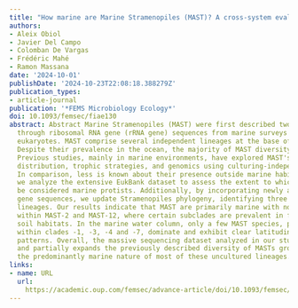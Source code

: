 ```yaml
---
title: "How marine are Marine Stramenopiles (MAST)? A cross-system evaluation"
authors:
- Aleix Obiol
- Javier Del Campo
- Colomban De Vargas
- Frédéric Mahé
- Ramon Massana
date: '2024-10-01'
publishDate: '2024-10-23T22:08:18.388279Z'
publication_types:
- article-journal
publication: '*FEMS Microbiology Ecology*'
doi: 10.1093/femsec/fiae130
abstract: Abstract Marine Stramenopiles (MAST) were first described two decades ago
  through ribosomal RNA gene (rRNA gene) sequences from marine surveys of microbial
  eukaryotes. MAST comprise several independent lineages at the base of the Stramenopiles.
  Despite their prevalence in the ocean, the majority of MAST diversity remains uncultured.
  Previous studies, mainly in marine environments, have explored MAST's cell morphology,
  distribution, trophic strategies, and genomics using culturing-independent methods.
  In comparison, less is known about their presence outside marine habitats. Here,
  we analyze the extensive EukBank dataset to assess the extent to which MAST can
  be considered marine protists. Additionally, by incorporating newly available rRNA
  gene sequences, we update Stramenopiles phylogeny, identifying three novel MAST
  lineages. Our results indicate that MAST are primarily marine with notable exceptions
  within MAST-2 and MAST-12, where certain subclades are prevalent in freshwater and
  soil habitats. In the marine water column, only a few MAST species, particularly
  within clades -1, -3, -4 and -7, dominate and exhibit clear latitudinal distribution
  patterns. Overall, the massive sequencing dataset analyzed in our study confirms
  and partially expands the previously described diversity of MASTs groups and underscores
  the predominantly marine nature of most of these uncultured lineages.
links:
- name: URL
  url: 
    https://academic.oup.com/femsec/advance-article/doi/10.1093/femsec/fiae130/7815208
---
```

